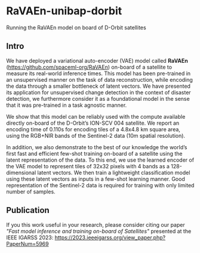 # RaVAEn-unibap-dorbit
Running the RaVAEn model on board of D-Orbit satellites

## Intro

We have deployed a variational auto-encoder (VAE) model called **RaVAEn** (https://github.com/spaceml-org/RaVAEn) on-board of a satellite to measure its real-world inference times. This model has been pre-trained in an unsupervised manner on the task of data reconstruction, while encoding the data through a smaller bottleneck of latent vectors. We have presented its application for unsupervised change detection in the context of disaster detection, we furthermore consider it as a foundational model in the sense that it was pre-trained in a task agnostic manner. 

We show that this model can be reliably used with the compute available directly on-board of the D-Orbit’s ION-SCV 004 satellite. We report an encoding time of 0.110s for encoding tiles of a 4.8x4.8 km square area, using the RGB+NIR bands of the Sentinel-2 data (10m spatial resolution).

In addition, we also demonstrate to the best of our knowledge the world’s first fast and efficient few-shot training on-board of a satellite using the latent representation of the data. To this end, we use the learned encoder of the VAE model to represent tiles of 32x32 pixels with 4 bands as a 128-dimensional latent vectors. We then train a lightweight classification model using these latent vectors as inputs in a few-shot learning manner. Good representation of the Sentinel-2 data is required for training with only limited number of samples.

## Publication

If you this work useful in your research, please consider citing our paper _"Fast model inference and training on-board of Satellites"_ presented at the IEEE IGARSS 2023: https://2023.ieeeigarss.org/view_paper.php?PaperNum=5969
